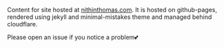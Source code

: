 Content for site hosted at [nithinthomas.com](https://nithinthomas.com). It is hosted on github-pages, rendered using 
jekyll and minimal-mistakes theme and managed behind cloudflare.

Please open an issue if you notice a problem💕